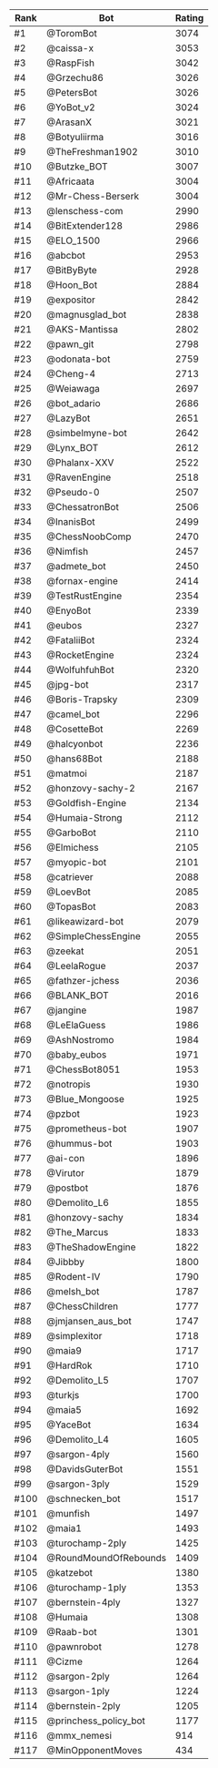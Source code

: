 Rank|Bot|Rating
---|---|---
#1|@ToromBot|3074
#2|@caissa-x|3053
#3|@RaspFish|3042
#4|@Grzechu86|3026
#5|@PetersBot|3026
#6|@YoBot_v2|3024
#7|@ArasanX|3021
#8|@Botyuliirma|3016
#9|@TheFreshman1902|3010
#10|@Butzke_BOT|3007
#11|@Africaata|3004
#12|@Mr-Chess-Berserk|3004
#13|@lenschess-com|2990
#14|@BitExtender128|2986
#15|@ELO_1500|2966
#16|@abcbot|2953
#17|@BitByByte|2928
#18|@Hoon_Bot|2884
#19|@expositor|2842
#20|@magnusglad_bot|2838
#21|@AKS-Mantissa|2802
#22|@pawn_git|2798
#23|@odonata-bot|2759
#24|@Cheng-4|2713
#25|@Weiawaga|2697
#26|@bot_adario|2686
#27|@LazyBot|2651
#28|@simbelmyne-bot|2642
#29|@Lynx_BOT|2612
#30|@Phalanx-XXV|2522
#31|@RavenEngine|2518
#32|@Pseudo-0|2507
#33|@ChessatronBot|2506
#34|@InanisBot|2499
#35|@ChessNoobComp|2470
#36|@Nimfish|2457
#37|@admete_bot|2450
#38|@fornax-engine|2414
#39|@TestRustEngine|2354
#40|@EnyoBot|2339
#41|@eubos|2327
#42|@FataliiBot|2324
#43|@RocketEngine|2324
#44|@WolfuhfuhBot|2320
#45|@jpg-bot|2317
#46|@Boris-Trapsky|2309
#47|@camel_bot|2296
#48|@CosetteBot|2269
#49|@halcyonbot|2236
#50|@hans68Bot|2188
#51|@matmoi|2187
#52|@honzovy-sachy-2|2167
#53|@Goldfish-Engine|2134
#54|@Humaia-Strong|2112
#55|@GarboBot|2110
#56|@Elmichess|2105
#57|@myopic-bot|2101
#58|@catriever|2088
#59|@LoevBot|2085
#60|@TopasBot|2083
#61|@likeawizard-bot|2079
#62|@SimpleChessEngine|2055
#63|@zeekat|2051
#64|@LeelaRogue|2037
#65|@fathzer-jchess|2036
#66|@BLANK_BOT|2016
#67|@jangine|1987
#68|@LeElaGuess|1986
#69|@AshNostromo|1984
#70|@baby_eubos|1971
#71|@ChessBot8051|1953
#72|@notropis|1930
#73|@Blue_Mongoose|1925
#74|@pzbot|1923
#75|@prometheus-bot|1907
#76|@hummus-bot|1903
#77|@ai-con|1896
#78|@Virutor|1879
#79|@postbot|1876
#80|@Demolito_L6|1855
#81|@honzovy-sachy|1834
#82|@The_Marcus|1833
#83|@TheShadowEngine|1822
#84|@Jibbby|1800
#85|@Rodent-IV|1790
#86|@melsh_bot|1787
#87|@ChessChildren|1777
#88|@jmjansen_aus_bot|1747
#89|@simplexitor|1718
#90|@maia9|1717
#91|@HardRok|1710
#92|@Demolito_L5|1707
#93|@turkjs|1700
#94|@maia5|1692
#95|@YaceBot|1634
#96|@Demolito_L4|1605
#97|@sargon-4ply|1560
#98|@DavidsGuterBot|1551
#99|@sargon-3ply|1529
#100|@schnecken_bot|1517
#101|@munfish|1497
#102|@maia1|1493
#103|@turochamp-2ply|1425
#104|@RoundMoundOfRebounds|1409
#105|@katzebot|1380
#106|@turochamp-1ply|1353
#107|@bernstein-4ply|1327
#108|@Humaia|1308
#109|@Raab-bot|1301
#110|@pawnrobot|1278
#111|@Cizme|1264
#112|@sargon-2ply|1264
#113|@sargon-1ply|1224
#114|@bernstein-2ply|1205
#115|@princhess_policy_bot|1177
#116|@mmx_nemesi|914
#117|@MinOpponentMoves|434
